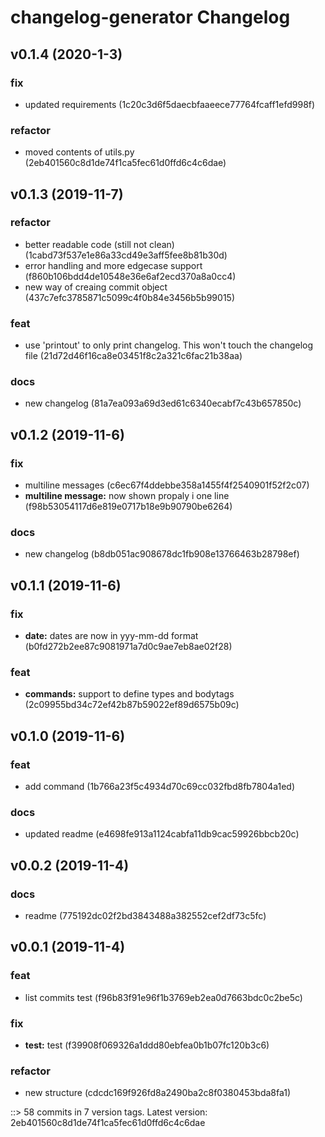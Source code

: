 # changelog-generator Changelog


## v0.1.4 (2020-1-3)

### fix
* updated requirements (1c20c3d6f5daecbfaaeece77764fcaff1efd998f)

### refactor
* moved contents of utils.py (2eb401560c8d1de74f1ca5fec61d0ffd6c4c6dae)


## v0.1.3 (2019-11-7)

### refactor
* better readable code (still not clean) (1cabd73f537e1e86a33cd49e3aff5fee8b81b30d)
* error handling and more edgecase support (f860b106bdd4de10548e36e6af2ecd370a8a0cc4)
* new way of creaing commit object (437c7efc3785871c5099c4f0b84e3456b5b99015)

### feat
* use 'printout' to only print changelog. This won't touch the changelog file (21d72d46f16ca8e03451f8c2a321c6fac21b38aa)

### docs
* new changelog (81a7ea093a69d3ed61c6340ecabf7c43b657850c)


## v0.1.2 (2019-11-6)

### fix
* multiline messages (c6ec67f4ddebbe358a1455f4f2540901f52f2c07)
* **multiline message:** now shown propaly i one line (f98b53054117d6e819e0717b18e9b90790be6264)

### docs
* new changelog (b8db051ac908678dc1fb908e13766463b28798ef)


## v0.1.1 (2019-11-6)

### fix
* **date:** dates are now in yyy-mm-dd format (b0fd272b2ee87c9081971a7d0c9ae7eb8ae02f28)

### feat
* **commands:** support to define types and bodytags (2c09955bd34c72ef42b87b59022ef89d6575b09c)


## v0.1.0 (2019-11-6)

### feat
* add command (1b766a23f5c4934d70c69cc032fbd8fb7804a1ed)

### docs
* updated readme (e4698fe913a1124cabfa11db9cac59926bbcb20c)


## v0.0.2 (2019-11-4)

### docs
* readme (775192dc02f2bd3843488a382552cef2df73c5fc)


## v0.0.1 (2019-11-4)

### feat
* list commits test (f96b83f91e96f1b3769eb2ea0d7663bdc0c2be5c)

### fix
* **test:** test (f39908f069326a1ddd80ebfea0b1b07fc120b3c6)

### refactor
* new structure (cdcdc169f926fd8a2490ba2c8f0380453bda8fa1)


::> 58 commits in 7 version tags. Latest version: 2eb401560c8d1de74f1ca5fec61d0ffd6c4c6dae
